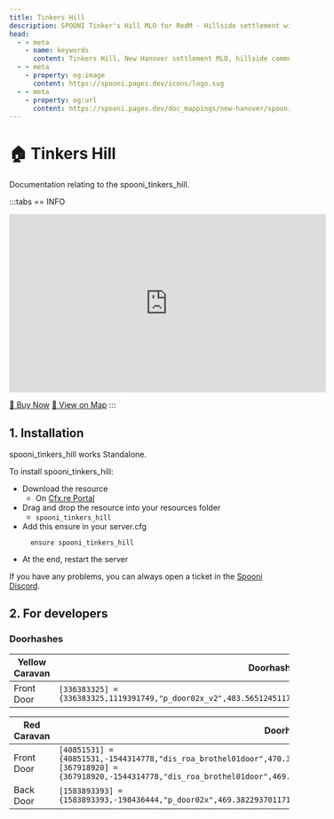 ```yaml
---
title: Tinkers Hill
description: SPOONI Tinker's Hill MLO for RedM - Hillside settlement with workshop buildings. Craftsman community for New Hanover roleplay in Red Dead Redemption 2.
head:
  - - meta
    - name: keywords
      content: Tinkers Hill, New Hanover settlement MLO, hillside community, workshop buildings, craftsman settlement, RedM Tinkers Hill, RDR2 New Hanover
  - - meta
    - property: og:image
      content: https://spooni.pages.dev/icons/logo.svg
  - - meta
    - property: og:url
      content: https://spooni.pages.dev/doc_mappings/new-hanover/spooni_tinkers_hill
---
```


# 🏠 Tinkers Hill
Documentation relating to the spooni_tinkers_hill.

:::tabs
== INFO
<iframe width="570" height="321" src="https://dunb17ur4ymx4.cloudfront.net/packages/images/5a07236f4235d5131ce819ac1123fe8577ba84a3.png" frameborder="0" allow="accelerometer; autoplay; clipboard-write; encrypted-media; gyroscope; picture-in-picture; web-share" allowfullscreen></iframe>

<a href="https://spooni-mapping.tebex.io/package/6481963" class="button-buy">🛒 Buy Now</a>
<a href="https://spooni.de/rdr2/?m=house163" class="button-map">📍 View on Map</a>
:::

## 1. Installation
spooni_tinkers_hill works Standalone.  

To install spooni_tinkers_hill:
- Download the resource
  - On [Cfx.re Portal](https://portal.cfx.re/)
- Drag and drop the resource into your resources folder
  - `spooni_tinkers_hill`
- Add this ensure in your server.cfg
  ```
    ensure spooni_tinkers_hill
  ```
- At the end, restart the server

If you have any problems, you can always open a ticket in the [Spooni Discord](https://discord.gg/spooni).

## 2. For developers
### Doorhashes
| Yellow Caravan            | Doorhashes
|---------------------------|----------------------------------------------------------------------------------|
| Front Door                | `[336383325] = {336383325,1119391749,"p_door02x_v2",483.56512451171875,-282.50531005859375,144.22947692871094}`

| Red Caravan               | Doorhashes
|---------------------------|----------------------------------------------------------------------------------|
| Front Door                | `[40851531] = {40851531,-1544314778,"dis_roa_brothel01door",470.3999938964844,-282.1499938964844,144.18572998046875}`<br> `[367918920] = {367918920,-1544314778,"dis_roa_brothel01door",469.5,-281.6700134277344,144.18572998046875}`
| Back Door                 | `[1583893393] = {1583893393,-198436444,"p_door02x",469.3822937011719,-288.12689208984375,143.67564392089844}`
